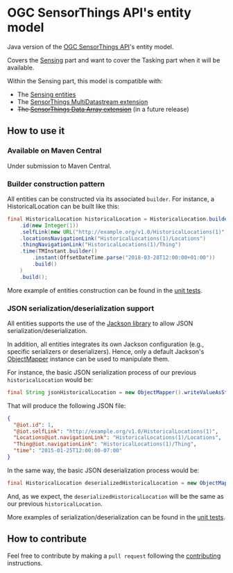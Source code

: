 # OGC SensorThings API's entity model

Java version of the [OGC SensorThings API](https://github.com/opengeospatial/sensorthings)'s entity model.

Covers the [Sensing](http://docs.opengeospatial.org/is/15-078r6/15-078r6.html) part and want to cover the Tasking part when it will be available.

Within the Sensing part, this model is compatible with:
- The [Sensing entities](http://docs.opengeospatial.org/is/15-078r6/15-078r6.html#24)
- The [SensorThings MultiDatastream extension](http://docs.opengeospatial.org/is/15-078r6/15-078r6.html#77)
- ~~The [SensorThings Data Array extension](http://docs.opengeospatial.org/is/15-078r6/15-078r6.html#78)~~ (in a future release)

## How to use it

### Available on Maven Central

Under submission to Maven Central.

### Builder construction pattern

All entities can be constructed via its associated `builder`. For instance, a HistoricalLocation can be built like this:

```java
final HistoricalLocation historicalLocation = HistoricalLocation.builder()
    .id(new Integer(1))
    .selfLink(new URL("http://example.org/v1.0/HistoricalLocations(1)"))
    .locationsNavigationLink("HistoricalLocations(1)/Locations")
    .thingNavigationLink("HistoricalLocations(1)/Thing")
    .time(TMInstant.builder()
        .instant(OffsetDateTime.parse("2018-03-28T12:00:00+01:00"))
        .build()
    )
    .build();
```

More example of entities construction can be found in the [unit tests](./src/test/java).

### JSON serialization/deserialization support

All entities supports the use of the [Jackson library](https://github.com/FasterXML/jackson) to allow JSON serialization/deserialization.

In addition, all entities integrates its own Jackson configuration (e.g., specific serializers or deserializers). Hence, only a default Jackson's [ObjectMapper](https://github.com/FasterXML/jackson-databind#1-minute-tutorial-pojos-to-json-and-back) instance can be used to manipulate them.

For instance, the basic JSON serialization process of our previous `historicalLocation` would be:

```java 
final String jsonHistoricalLocation = new ObjectMapper().writeValueAsString(historicalLocation);
```

That will produce the following JSON file:

```json
{
  "@iot.id": 1,
  "@iot.selfLink": "http://example.org/v1.0/HistoricalLocations(1)",
  "Locations@iot.navigationLink": "HistoricalLocations(1)/Locations",
  "Thing@iot.navigationLink": "HistoricalLocations(1)/Thing",
  "time": "2015-01-25T12:00:00-07:00"
}
```

In the same way, the basic JSON deserialization process would be:

```java 
final HistoricalLocation deserializedHistoricalLocation = new ObjectMapper().readValue(jsonHistoricalLocation, HistoricalLocation.class);
```

And, as we expect, the `deserializedHistoricalLocation` will be the same as our previous `historicalLocation`.

More examples of serialization/deserialization can be found in the [unit tests](./src/test/java).

## How to contribute

Feel free to contribute by making a `pull request` following the [contributing](./CONTRIBUTING.md) instructions.
